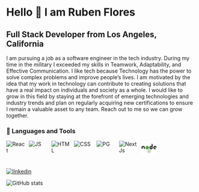 # Hello 👋 I am Ruben Flores
Full Stack Developer from Los Angeles, California 
-
I am pursuing a job as a software engineer in the tech industry. 
During my time in the military I exceeded my skills in Teamwork, Adaptability, and Effective Communication. 
I like tech because Technology has the power to solve complex problems and improve people’s lives. I am motivated by the idea that my work in technology can contribute to creating solutions that have a real impact on individuals and society as a whole. 
 I would like to grow in this field by staying at the forefront of emerging technologies and industry trends and plan on regularly acquiring new certifications to ensure I remain a valuable asset to any team. 
Reach out to me so we can grow together.

### 🧰 Languages and Tools 
 <img align="left" alt="React" width="50px" style="padding-right:10px" src="https://cdn.jsdelivr.net/gh/devicons/devicon@latest/icons/react/react-original-wordmark.svg" />
 <img align="left" alt="JS" width="50px" style="padding-right:10px" src="https://cdn.jsdelivr.net/gh/devicons/devicon@latest/icons/javascript/javascript-original.svg" />
 <img align="left" alt="HTML" width="50px" style="padding-right:10px" src="https://cdn.jsdelivr.net/gh/devicons/devicon@latest/icons/html5/html5-original.svg" />
 <img align="left" alt="CSS" width="50px" style="padding-right:10px" src="https://cdn.jsdelivr.net/gh/devicons/devicon@latest/icons/css3/css3-original.svg" />
 <img align="left" alt="PG" width="50px" style="padding-right:10px" src="https://cdn.jsdelivr.net/gh/devicons/devicon@latest/icons/postgresql/postgresql-original.svg" />
 <img align="left" alt="NextJs" width="50px" style="padding-right:10px" src="https://cdn.jsdelivr.net/gh/devicons/devicon@latest/icons/nextjs/nextjs-original.svg" />        
 <img src="https://github.com/devicons/devicon/blob/master/icons/nodejs/nodejs-original-wordmark.svg" title="NodeJS" alt="NodeJS" width="40" height="40"/>&nbsp;
 <br/>

##
[<img src="https://cdn.jsdelivr.net/gh/devicons/devicon@latest/icons/linkedin/linkedin-original.svg" alt='linkedin' height='60px' width="50px" >](https://www.linkedin.com/in/rubenflores114/)  

          
 


![GitHub stats](https://github-readme-stats.vercel.app/api?username=ObiFlo1&show_icons=true&theme=gruvbox)

